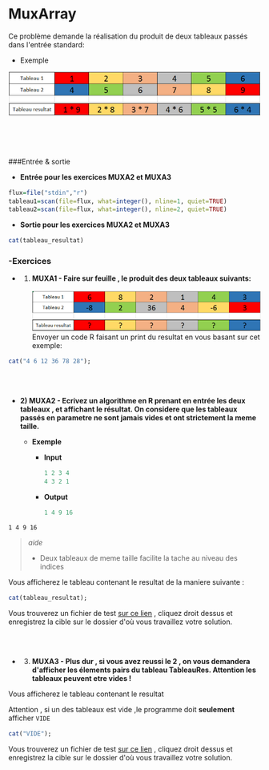# MuxArray

Ce problème demande la réalisation du produit de deux tableaux passés dans l'entrée standard:
<br/>

+ Exemple

![Alt text](/ressources/exemple2MuxArray.PNG)

<br/><br/><br/>

###Entrée & sortie

+ **Entrée pour les exercices MUXA2 et MUXA3**

```R
flux=file("stdin","r")
tableau1=scan(file=flux, what=integer(), nline=1, quiet=TRUE)
tableau2=scan(file=flux, what=integer(), nline=2, quiet=TRUE)
```

+ **Sortie pour les exercices MUXA2 et MUXA3**

```R
cat(tableau_resultat)
```


### -Exercices
+ 1) **MUXA1 - Faire sur feuille , le produit des deux tableaux suivants:**
<br/><br/>
![Alt text](/ressources/exempleExo1MuxArray.PNG) <br/>
Envoyer un code R faisant un print du resultat en vous basant sur cet exemple:
```R
cat("4 6 12 36 78 28");
```

<br/><br/>
+ **2) MUXA2 - Ecrivez un algorithme en R prenant en entrée les deux tableaux , et affichant le résultat.
On considere que les tableaux passés en parametre ne sont jamais vides et ont strictement la meme taille.**

  + **Exemple**
    + **Input**
      
      ```R
      1 2 3 4
      4 3 2 1
      ```
      
    + **Output**
      ```R
      1 4 9 16
      ```


```
1 4 9 16
```

> *aide*
> - Deux tableaux de meme taille facilite la tache au niveau des indices

Vous afficherez le tableau contenant le resultat de la maniere suivante : 
```R
cat(tableau_resultat);
```

Vous trouverez un fichier de test [sur ce lien](https://github.com/GRnice/concoursProgram/blob/master/ressources/muxarrayexo2.in "test") , cliquez droit dessus et enregistrez la cible sur le dossier d'où vous travaillez votre solution.

<br/><br/>
+ 3) **MUXA3 - Plus dur , si vous avez reussi le 2 , on vous demandera d'afficher les élements pairs du tableau TableauRes.
Attention les tableaux peuvent etre vides !**

Vous afficherez le tableau contenant le resultat

Attention , si un des tableaux est vide ,le programme doit **seulement** afficher ```VIDE```
```R
cat("VIDE");
```



Vous trouverez un fichier de test [sur ce lien](https://github.com/GRnice/concoursProgram/blob/master/ressources/muxarrayexo3.in "test") , cliquez droit dessus et enregistrez la cible sur le dossier d'où vous travaillez votre solution.
